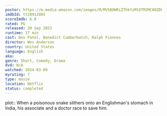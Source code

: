 ```yaml
---
poster: https://m.media-amazon.com/images/M/MV5BOWRiZThkYzMtOTM2MC00ZDhlLWFkNWMtNDZhMDYzZjkzZTYyXkEyXkFqcGdeQXVyNjc5NjEzNA@@._V1_SX300.jpg
imdbId: tt28912885
scoreImdb: 6.8
rated: PG
released: 30 Sep 2023
runtime: 17 min
cast: Dev Patel, Benedict Cumberbatch, Ralph Fiennes
director: Wes Anderson
country: United States
language: English
aka: 
genre: Short, Comedy, Drama
dvd: N/A
watched: 2024-03-09
myrating: 7
type: movie
location: Netflix
status: completed
---
```


plot:: When a poisonous snake slithers onto an Englishman's stomach in India, his associate and a doctor race to save him.